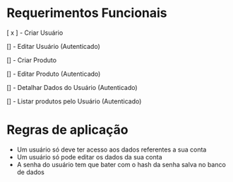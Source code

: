 # Requerimentos Funcionais

[ x ] - Criar Usuário

[] - Editar Usuário (Autenticado)

[] - Criar Produto

[] - Editar Produto (Autenticado)

[] - Detalhar Dados do Usuário (Autenticado)

[] - Listar produtos pelo Usuário (Autenticado)


# Regras de aplicação
  - Um usuário só deve ter acesso aos dados referentes a sua conta
  - Um usuário só pode editar os dados da sua conta
  - A senha do usuário tem que bater com o hash da senha salva no banco de dados